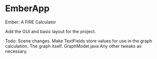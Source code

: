 # EmberApp
Ember: A FIRE Calculator

Add the GUI and basic layout for the project.

Todo:
Scene changes.
Make TextFields store values for use in the graph calculation.
The graph itself.
GraphModel.java
Any other tweaks as necessary.
